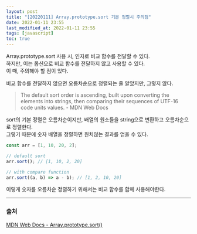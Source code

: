 ```yaml
---
layout: post
title: "[20220111] Array.prototype.sort 기본 정렬시 주의점"
date: 2022-01-11 23:55
last_modified_at: 2022-01-11 23:55
tags: [javascript]
toc: true
---
```


Array.prototype.sort 사용 시, 인자로 비교 함수를 전달할 수 있다.  
하지만, 이는 옵션으로 비교 함수를 전달하지 않고 사용할 수 있다.  
이 때, 주의해야 할 점이 있다.

비교 함수를 전달하지 않으면 오름차순으로 정렬되는 줄 알았지만, 그렇지 않다.

> The default sort order is ascending, built upon converting the elements into strings, then comparing their sequences of UTF-16 code units values. - MDN Web Docs

sort의 기본 정렬은 오름차순이지만, 배열의 원소들을 string으로 변환하고 오름차순으로 정렬한다.  
그렇기 때문에 숫자 배열을 정렬하면 원치않는 결과를 얻을 수 있다.

```js
const arr = [1, 10, 20, 2];

// default sort
arr.sort(); // [1, 10, 2, 20]

// with compare function
arr.sort((a, b) => a - b); // [1, 2, 10, 20]
```

이렇게 숫자를 오름차순 정렬하기 위해서는 비교 함수를 함께 사용해야한다.

---

### 출처

[MDN Web Docs - Array.prototype.sort()](https://developer.mozilla.org/en-US/docs/Web/JavaScript/Reference/Global_Objects/Array/sort)
